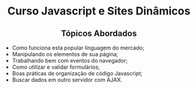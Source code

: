 <h1 align="center">Curso Javascript e Sites Dinâmicos</h1>
<h2 align="center">Tópicos Abordados</h2>

* Como funciona esta popular linguagem do mercado;
* Manipulando os elementos de sua página;
* Trabalhando bem com eventos do navegador;
* Como utilizar e validar formulários;
* Boas práticas de organização de código Javascript;
* Buscar dados em outro servidor com AJAX.